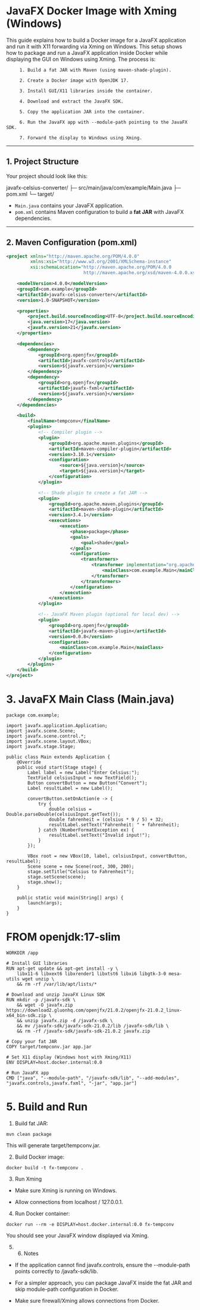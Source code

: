 # JavaFX Docker Image with Xming (Windows)

This guide explains how to build a Docker image for a JavaFX application and run it with X11 forwarding via Xming on Windows.
This setup shows how to package and run a JavaFX application inside Docker while displaying the GUI on Windows using Xming.
The process is:

         1. Build a fat JAR with Maven (using maven-shade-plugin).

         2. Create a Docker image with OpenJDK 17.

         3. Install GUI/X11 libraries inside the container.

         4. Download and extract the JavaFX SDK.

         5. Copy the application JAR into the container.

         6. Run the JavaFX app with --module-path pointing to the JavaFX SDK.

         7. Forward the display to Windows using Xming.

---

## 1. Project Structure

Your project should look like this:

javafx-celsius-converter/
├─ src/main/java/com/example/Main.java
├─ pom.xml
└─ target/


- `Main.java` contains your JavaFX application.
- `pom.xml` contains Maven configuration to build a **fat JAR** with JavaFX dependencies.

---

## 2. Maven Configuration (pom.xml)

```xml
<project xmlns="http://maven.apache.org/POM/4.0.0"
         xmlns:xsi="http://www.w3.org/2001/XMLSchema-instance"
         xsi:schemaLocation="http://maven.apache.org/POM/4.0.0
                             http://maven.apache.org/xsd/maven-4.0.0.xsd">

    <modelVersion>4.0.0</modelVersion>
    <groupId>com.example</groupId>
    <artifactId>javafx-celsius-converter</artifactId>
    <version>1.0-SNAPSHOT</version>

    <properties>
        <project.build.sourceEncoding>UTF-8</project.build.sourceEncoding>
        <java.version>17</java.version>
        <javafx.version>21</javafx.version>
    </properties>

    <dependencies>
        <dependency>
            <groupId>org.openjfx</groupId>
            <artifactId>javafx-controls</artifactId>
            <version>${javafx.version}</version>
        </dependency>
        <dependency>
            <groupId>org.openjfx</groupId>
            <artifactId>javafx-fxml</artifactId>
            <version>${javafx.version}</version>
        </dependency>
    </dependencies>

    <build>
        <finalName>tempconv</finalName>
        <plugins>
            <!-- Compiler plugin -->
            <plugin>
                <groupId>org.apache.maven.plugins</groupId>
                <artifactId>maven-compiler-plugin</artifactId>
                <version>3.10.1</version>
                <configuration>
                    <source>${java.version}</source>
                    <target>${java.version}</target>
                </configuration>
            </plugin>

            <!-- Shade plugin to create a fat JAR -->
            <plugin>
                <groupId>org.apache.maven.plugins</groupId>
                <artifactId>maven-shade-plugin</artifactId>
                <version>3.4.1</version>
                <executions>
                    <execution>
                        <phase>package</phase>
                        <goals>
                            <goal>shade</goal>
                        </goals>
                        <configuration>
                            <transformers>
                                <transformer implementation="org.apache.maven.plugins.shade.resource.ManifestResourceTransformer">
                                    <mainClass>com.example.Main</mainClass>
                                </transformer>
                            </transformers>
                        </configuration>
                    </execution>
                </executions>
            </plugin>

            <!-- JavaFX Maven plugin (optional for local dev) -->
            <plugin>
                <groupId>org.openjfx</groupId>
                <artifactId>javafx-maven-plugin</artifactId>
                <version>0.0.8</version>
                <configuration>
                    <mainClass>com.example.Main</mainClass>
                </configuration>
            </plugin>
        </plugins>
    </build>
</project>
````

# 3. JavaFX Main Class (Main.java)

````
package com.example;

import javafx.application.Application;
import javafx.scene.Scene;
import javafx.scene.control.*;
import javafx.scene.layout.VBox;
import javafx.stage.Stage;

public class Main extends Application {
    @Override
    public void start(Stage stage) {
        Label label = new Label("Enter Celsius:");
        TextField celsiusInput = new TextField();
        Button convertButton = new Button("Convert");
        Label resultLabel = new Label();

        convertButton.setOnAction(e -> {
            try {
                double celsius = Double.parseDouble(celsiusInput.getText());
                double fahrenheit = (celsius * 9 / 5) + 32;
                resultLabel.setText("Fahrenheit: " + fahrenheit);
            } catch (NumberFormatException ex) {
                resultLabel.setText("Invalid input!");
            }
        });

        VBox root = new VBox(10, label, celsiusInput, convertButton, resultLabel);
        Scene scene = new Scene(root, 300, 200);
        stage.setTitle("Celsius to Fahrenheit");
        stage.setScene(scene);
        stage.show();
    }

    public static void main(String[] args) {
        launch(args);
    }
}
````
# FROM openjdk:17-slim

````
WORKDIR /app

# Install GUI libraries
RUN apt-get update && apt-get install -y \
    libx11-6 libxext6 libxrender1 libxtst6 libxi6 libgtk-3-0 mesa-utils wget unzip \
    && rm -rf /var/lib/apt/lists/*

# Download and unzip JavaFX Linux SDK
RUN mkdir -p /javafx-sdk \
    && wget -O javafx.zip https://download2.gluonhq.com/openjfx/21.0.2/openjfx-21.0.2_linux-x64_bin-sdk.zip \
    && unzip javafx.zip -d /javafx-sdk \
    && mv /javafx-sdk/javafx-sdk-21.0.2/lib /javafx-sdk/lib \
    && rm -rf /javafx-sdk/javafx-sdk-21.0.2 javafx.zip

# Copy your fat JAR
COPY target/tempconv.jar app.jar

# Set X11 display (Windows host with Xming/X11)
ENV DISPLAY=host.docker.internal:0.0

# Run JavaFX app
CMD ["java", "--module-path", "/javafx-sdk/lib", "--add-modules", "javafx.controls,javafx.fxml", "-jar", "app.jar"]

````
# 5. Build and Run

1. Build fat JAR:
````
mvn clean package
````

This will generate target/tempconv.jar.

2. Build Docker image:

````
docker build -t fx-tempconv .
````

3. Run Xming

  - Make sure Xming is running on Windows.

  - Allow connections from localhost / 127.0.0.1.

4. Run Docker container:
````
docker run --rm -e DISPLAY=host.docker.internal:0.0 fx-tempconv
````

You should see your JavaFX window displayed via Xming.

5. 6. Notes

- If the application cannot find javafx.controls, ensure the --module-path points correctly to /javafx-sdk/lib.

- For a simpler approach, you can package JavaFX inside the fat JAR and skip module-path configuration in Docker.

- Make sure firewall/Xming allows connections from Docker.
